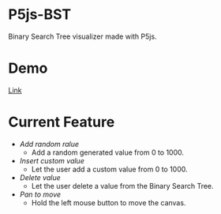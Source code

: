 # P5js-BST

Binary Search Tree visualizer made with P5js.

# Demo
[Link](https://gask5.github.io/P5js-BST/)

# Current Feature
- *Add random ralue*
  - Add a random generated value from 0 to 1000.
- *Insert custom value*
  - Let the user add a custom value from 0 to 1000.
- *Delete value*
  - Let the user delete a value from the Binary Search Tree.
- *Pan to move*
  - Hold the left mouse button to move the canvas.
